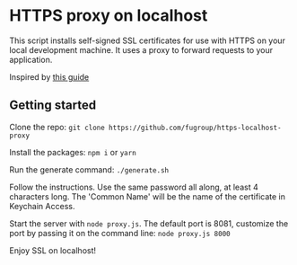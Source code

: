 # HTTPS proxy on localhost
This script installs self-signed SSL certificates for use with HTTPS on your local development machine. It uses a proxy to forward requests to your application.

Inspired by [this guide](https://medium.freecodecamp.org/how-to-get-https-working-on-your-local-development-environment-in-5-minutes-7af615770eec)

## Getting started
Clone the repo:
`git clone https://github.com/fugroup/https-localhost-proxy`

Install the packages:
`npm i` or `yarn`

Run the generate command:
`./generate.sh`

Follow the instructions. Use the same password all along, at least 4 characters long. The 'Common Name' will be the name of the certificate in Keychain Access.

Start the server with `node proxy.js`. The default port is 8081, customize the port by passing it on the command line:
`node proxy.js 8000`

Enjoy SSL on localhost!
